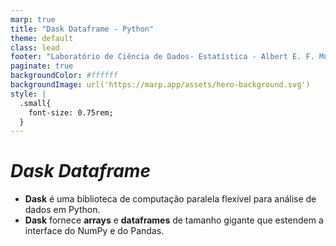 ```yaml
---
marp: true
title: "Dask Dataframe - Python"
theme: default
class: lead
footer: "Laboratório de Ciência de Dados- Estatística - Albert E. F. Muritiba"
paginate: true
backgroundColor: #ffffff
backgroundImage: url('https://marp.app/assets/hero-background.svg')
style: |
  .small{
    font-size: 0.75rem;
  }
---
```


# *Dask Dataframe*

- **Dask** é uma biblioteca de computação paralela flexível para análise de dados em Python.
- **Dask** fornece **arrays** e **dataframes** de tamanho gigante que estendem a interface do NumPy e do Pandas.